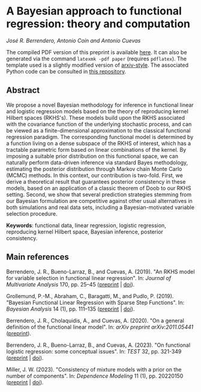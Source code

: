 # A Bayesian approach to functional regression: theory and computation

*José R. Berrendero, Antonio Coín and Antonio Cuevas*

The compiled PDF version of this preprint is available [here](https://arxiv.org/pdf/2312.14086). It can also be generated via the command `latexmk -pdf paper` (requires `pdflatex`). The template used is a slightly modified version of [arxiv-style](https://github.com/kourgeorge/arxiv-style). The associated Python code can be consulted in [this repository](https://github.com/antcc/rk-bfr).

## Abstract

We propose a novel Bayesian methodology for inference in functional linear and logistic regression models based on the theory of reproducing kernel Hilbert spaces (RKHS's). These models build upon the RKHS associated with the covariance function of the underlying stochastic process, and can be viewed as a finite-dimensional approximation to the classical functional regression paradigm. The corresponding functional model is determined by a function living on a dense subspace of the RKHS of interest, which has a tractable parametric form based on linear combinations of the kernel. By imposing a suitable prior distribution on this functional space, we can naturally perform data-driven inference via standard Bayes methodology, estimating the posterior distribution through Markov chain Monte Carlo (MCMC) methods. In this context, our contribution is two-fold. First, we derive a theoretical result that guarantees posterior consistency in these models, based on an application of a classic theorem of Doob to our RKHS setting. Second, we show that several prediction strategies stemming from our Bayesian formulation are competitive against other usual alternatives in both simulations and real data sets, including a Bayesian-motivated variable selection procedure.

**Keywords**: functional data, linear regression, logistic regression, reproducing kernel Hilbert space, Bayesian inference, posterior consistency.

## Main references

Berrendero, J. R., Bueno-Larraz, B., and Cuevas, A. (2019). "An RKHS model for variable selection in functional linear regression". In: *Journal of Multivariate Analysis* 170, pp. 25–45 ([preprint](https://verso.mat.uam.es/~joser.berrendero/papers/2018-jmva-pre.pdf) | [doi](https://doi.org/10.1016/j.jmva.2018.04.008)).

Grollemund, P.-M., Abraham, C., Baragatti, M., and Pudlo, P. (2019). "Bayesian Functional Linear Regression with Sparse Step Functions". In: *Bayesian Analysis* 14 (1), pp. 111–135 ([preprint](https://arxiv.org/abs/1604.08403) | [doi](https://doi.org/10.1214/18-BA1095)).

Berrendero, J. R., Cholaquidis, A., and Cuevas, A. (2020). "On a general definition of the functional linear model". In: *arXiv preprint arXiv:2011.05441* ([preprint](https://arxiv.org/abs/2011.05441)).

Berrendero, J. R., Bueno-Larraz, B., and Cuevas, A. (2023). "On functional logistic regression: some conceptual issues". In: *TEST* 32, pp. 321-349 ([preprint](https://arxiv.org/abs/1812.00721) | [doi](https://link.springer.com/article/10.1007/s11749-022-00836-9)).

Miller, J. W. (2023). "Consistency of mixture models with a prior on the number of components". In: *Dependence Modeling* 11 (1), pp. 20220150 ([preprint](https://arxiv.org/abs/2205.03384) | [doi](https://doi.org/10.1515/demo-2022-0150)).